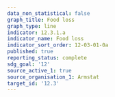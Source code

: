 ```yaml
---
data_non_statistical: false
graph_title: Food loss
graph_type: line
indicator: 12.3.1.a
indicator_name: Food loss
indicator_sort_order: 12-03-01-0a
published: true
reporting_status: complete
sdg_goal: '12'
source_active_1: true
source_organisation_1: Armstat
target_id: '12.3'
---
```

